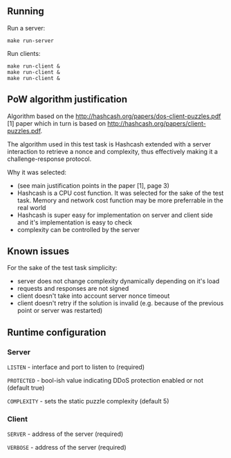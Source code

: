 ## Running

Run a server:

    make run-server

Run clients:
    
    make run-client &
    make run-client &
    make run-client &

## PoW algorithm justification

Algorithm based on the http://hashcash.org/papers/dos-client-puzzles.pdf [1] paper which in turn is based on http://hashcash.org/papers/client-puzzles.pdf.

The algorithm used in this test task is Hashcash extended with a server interaction to retrieve a nonce and complexity, thus effectively making it a challenge-response protocol.

Why it was selected:
- (see main justification points in the paper [1], page 3)
- Hashcash is a CPU cost function. It was selected for the sake of the test task. Memory and network cost function may be more preferrable in the real world
- Hashcash is super easy for implementation on server and client side and it's implementation is easy to check
- complexity can be controlled by the server


## Known issues

For the sake of the test task simplicity:
- server does not change complexity dynamically depending on it's load 
- requests and responses are not signed
- client doesn't take into account server nonce timeout
- client doesn't retry if the solution is invalid (e.g. because of the previous point or server was restarted)

## Runtime configuration

### Server
`LISTEN` - interface and port to listen to (required)

`PROTECTED` - bool-ish value indicating DDoS protection enabled or not (default true)

`COMPLEXITY` - sets the static puzzle complexity (default 5) 

### Client

`SERVER` - address of the server (required)

`VERBOSE` - address of the server (required)